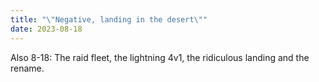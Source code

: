 ```yaml
---
title: "\"Negative, landing in the desert\""
date: 2023-08-18
---
```

Also 8-18: The raid fleet, the lightning 4v1, the ridiculous landing and the rename.
